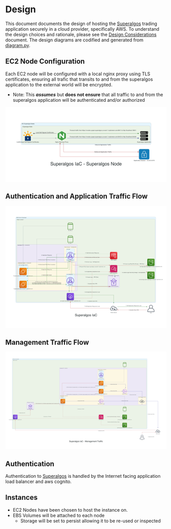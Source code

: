 # Design

This document documents the design of hosting the [Superalgos](https://superalgos.org) trading application securely in a cloud provider, specifically AWS. To understand the design choices and rationale, please see the [Design Considerations](design-considerations.md) document. The design diagrams are codified and generated from [diagram.py](../scripts/diagram.py).


## EC2 Node Configuration

Each EC2 node will be configured with a local nginx proxy using TLS certificates,
ensuring all trafic that transits to and from the superalgos application to the
external world will be encrypted.
* Note: This ***assumes*** but **does not ensure** that all traffic to and from the superalgos application will be authenticated and/or authorized

![EC2 Node Configuration](design/diagram-superalgos-node-paper-us-east-1.png)

## Authentication and Application Traffic Flow
![Authentication and Application Traffic Flow](design/diagram-authentication-paper-us-east-1.png)

## Management Traffic Flow
![Management Traffic Flow](design/diagram-management-paper-us-east-1.png)


## Authentication

Authentication to [Superalgos](https://superalgos.org/) is handled by the
Internet facing application load balancer and aws cognito.

## Instances

* EC2 Nodes have been chosen to host the instance on.
* EBS Volumes will be attached to each node
  * Storage will be set to persist allowing it to be re-used or inspected
 

